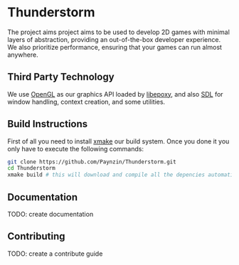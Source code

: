 # Thunderstorm
The project aims project aims to be used to develop 2D games with minimal layers of abstraction, providing an out-of-the-box developer experience. We also prioritize performance, ensuring that your games can run almost anywhere.
## Third Party Technology
We use [OpenGL](https://www.opengl.org/) as our graphics API loaded by [libepoxy](https://github.com/anholt/libepoxy), and also [SDL](https://www.libsdl.org/) for window handling, context creation, and some utilities.
## Build Instructions
First of all you need to install [xmake](https://xmake.io/) our build system. Once you done it you only have to execute the following commands:
```sh
git clone https://github.com/Paynzin/Thunderstorm.git
cd Thunderstorm
xmake build # this will download and compile all the depencies automatically
```
## Documentation
TODO: create documentation
## Contributing
TODO: create a contribute guide